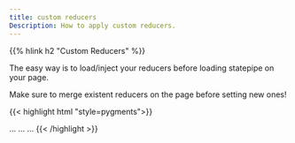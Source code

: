 ```yaml
---
title: custom reducers
Description: How to apply custom reducers.
---
```


{{% hlink h2 "Custom Reducers" %}}

The easy way is to load/inject your reducers before loading statepipe on your page.

Make sure to merge existent reducers on the page before setting new ones!

{{< highlight html "style=pygments">}}
<body>
    ...
    ...
    ...
    <script>
        let stores = window.$statepipeStores || {}
        stores.out = Object.assign(stores.out || {} , {
            "redirect" : () => (state, node) => {
                location.href = state.value;
            }
        })
        stores.trigger = Object.assign(stores.trigger || {} , {
            "now" : () => (state, event, node) => {
                return Object.assign(state,{now:Date.now()});
            }
        })
        stores.pipe = Object.assign(stores.pipe || {} , {
            "rnd" : () => (payload, state, action, node, origin) => {
                return Object.assign(state,{rnd:Math.random()});
            }
        })
        window.$statepipeStores = stores;
    </script>
    <script src='statepipe.js' defer></script>
</body>
{{< /highlight >}}
